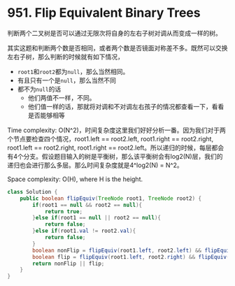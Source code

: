 # 951. Flip Equivalent Binary Trees

判断两个二叉树是否可以通过无限次将自身的左右子树对调从而变成一样的树。

其实这题和判断两个数是否相同，或者两个数是否镜面对称差不多。既然可以交换左右子树，那么判断的时候就有如下情况，
+ `root1`和`root2`都为`null`，那么当然相同。
+ 有且只有一个是`null`，那么当然不同
+ 都不为`null`的话
  + 他们两值不一样，不同。
  + 他们值一样的话，那就将对调和不对调左右孩子的情况都查看一下，看看是否能够相等


Time complexity: O(N^2)，时间复杂度这里我们好好分析一番。因为我们对于两个节点要检查四个情况，root1.left == root2.left, root1.right == root2.right, root1.left == root2.right, root1.right == root2.left。所以递归的时候，每层都会有4个分支。假设题目输入的树是平衡树，那么该平衡树会有log2(N)层，我们的递归也会进行那么多层。那么时间复杂度就是4^log2(N) = N^2。

Space complexity: O(H), where H is the height.

```java
class Solution {
    public boolean flipEquiv(TreeNode root1, TreeNode root2) {
        if(root1 == null && root2 == null){
            return true;
        }else if(root1 == null || root2 == null){
            return false;
        }else if(root1.val != root2.val){
            return false;
        }
        boolean nonFlip = flipEquiv(root1.left, root2.left) && flipEquiv(root1.right, root2.right);
        boolean flip = flipEquiv(root1.left, root2.right) && flipEquiv(root1.right, root2.left);
        return nonFlip || flip;
    }
}
```